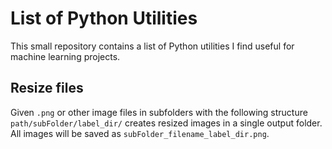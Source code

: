 # List of Python Utilities

This small repository contains a list of Python utilities I find useful for machine learning projects.

## Resize files 

Given `.png` or other image files in subfolders with the following structure `path/subFolder/label_dir/` creates resized
images in a single output folder. All images will be saved as `subFolder_filename_label_dir.png`.  
